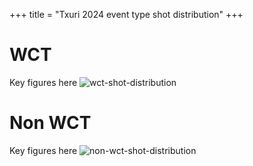 +++
title = "Txuri 2024 event type shot distribution"
+++

# WCT
Key figures here
![wct-shot-distribution](/team-wct-shot-distribution-2024.png)

# Non WCT
Key figures here
![non-wct-shot-distribution](/team-non-wct-shot-distribution-2024.png)
